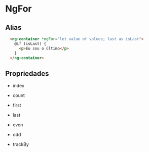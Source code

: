 # NgFor

## Alias

```html
  <ng-container *ngFor="let value of values; last as isLast">
    @if (isLast) {
      <p>Eu sou o último</p>
    }
  </ng-container>
```


## Propriedades

- index

- count

- first

- last

- even

- odd

- trackBy 

